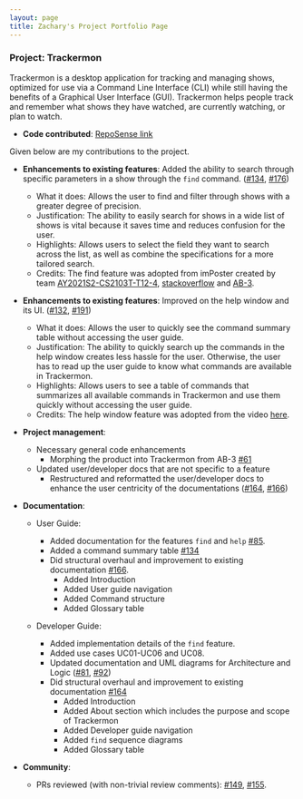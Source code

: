 ```yaml
---
layout: page
title: Zachary's Project Portfolio Page
---
```


### Project: Trackermon


Trackermon is a desktop application for tracking and managing shows, optimized for use via a Command Line Interface (CLI) while still having the benefits of a Graphical User Interface (GUI). Trackermon helps people track and remember what shows they have watched, are currently watching, or plan to watch.


* **Code contributed**: [RepoSense link](https://nus-cs2103-ay2122s2.github.io/tp-dashboard/?search=ardentsoul&sort=groupTitle&sortWithin=title&timeframe=commit&mergegroup=&groupSelect=groupByRepos&breakdown=true&checkedFileTypes=docs~functional-code~test-code~other&since=2022-02-18)

Given below are my contributions to the project.

* **Enhancements to existing features**: Added the ability to search through specific parameters in a show through the `find` command. ([\#134](https://github.com/AY2122S2-CS2103T-T09-3/tp/pull/134), [\#176](https://github.com/AY2122S2-CS2103T-T09-3/tp/pull/176))
  * What it does: Allows the user to find and filter through shows with a greater degree of precision.
  * Justification: The ability to easily search for shows in a wide list of shows is vital because it saves time and reduces confusion for the user.
  * Highlights: Allows users to select the field they want to search across the list, as well as combine the specifications for a more tailored search.
  * Credits: The find feature was adopted from imPoster created by team [AY2021S2-CS2103T-T12-4](https://github.com/AY2021S2-CS2103T-T12-4/tp), [stackoverflow](https://stackoverflow.com/questions/24553761/how-to-apply-multiple-predicates-to-a-java-util-stream) and [AB-3](https://github.com/se-edu/addressbook-level3).

* **Enhancements to existing features**: Improved on the help window and its UI. ([\#132](https://github.com/AY2122S2-CS2103T-T09-3/tp/pull/132), [\#191](https://github.com/AY2122S2-CS2103T-T09-3/tp/pull/191))
  * What it does: Allows the user to quickly see the command summary table without accessing the user guide.
  * Justification: The ability to quickly search up the commands in the help window creates less hassle for the user. Otherwise, the user has to read up the user guide to know what commands are available in Trackermon.
  * Highlights: Allows users to see a table of commands that summarizes all available commands in Trackermon and use them quickly without accessing the user guide.
  * Credits: The help window feature was adopted from the video [here](https://youtu.be/vego72w5kPU).
  

* **Project management**:
  * Necessary general code enhancements
    * Morphing the product into Trackermon from AB-3 [\#61](https://github.com/AY2122S2-CS2103T-T09-3/tp/pull/61)
  * Updated user/developer docs that are not specific to a feature
    * Restructured and reformatted the user/developer docs to enhance the user centricity of the documentations ([\#164](https://github.com/AY2122S2-CS2103T-T09-3/tp/pull/164), [\#166](https://github.com/AY2122S2-CS2103T-T09-3/tp/pull/166))

* **Documentation**:
  * User Guide:
    * Added documentation for the features `find` and `help` [\#85](https://github.com/AY2122S2-CS2103T-T09-3/tp/pull/85).
    * Added a command summary table [\#134](https://github.com/AY2122S2-CS2103T-T09-3/tp/pull/134/files)
    * Did structural overhaul and improvement to existing documentation [\#166](https://github.com/AY2122S2-CS2103T-T09-3/tp/pull/166).
      * Added Introduction
      * Added User guide navigation
      * Added Command structure
      * Added Glossary table

  * Developer Guide:
    * Added implementation details of the `find` feature.
    * Added use cases UC01-UC06 and UC08.
    * Updated documentation and UML diagrams for Architecture and Logic ([\#81](https://github.com/AY2122S2-CS2103T-T09-3/tp/pull/81), [\#92](https://github.com/AY2122S2-CS2103T-T09-3/tp/pull/92))
    * Did structural overhaul and improvement to existing documentation [\#164](https://github.com/AY2122S2-CS2103T-T09-3/tp/pull/164)
      * Added Introduction 
      * Added About section which includes the purpose and scope of Trackermon
      * Added Developer guide navigation
      * Added `find` sequence diagrams 
      * Added Glossary table

* **Community**:
  * PRs reviewed (with non-trivial review comments): [\#149](https://github.com/AY2122S2-CS2103T-T09-3/tp/pull/149#discussion_r833837438), [\#155](https://github.com/AY2122S2-CS2103T-T09-3/tp/pull/155#discussion_r834350147).

